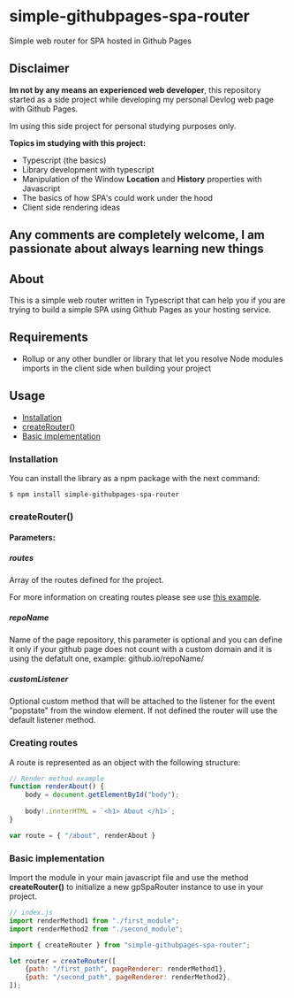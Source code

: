 # simple-githubpages-spa-router
Simple web router for SPA hosted in Github Pages

## Disclaimer
__Im not by any means an experienced web developer__, this repository started as a 
side project while developing my personal Devlog web page with Github Pages. 

Im using this side project for personal studying purposes only.

__Topics im studying with this project:__
- Typescript (the basics)
- Library development with typescript
- Manipulation of the Window __Location__ and __History__ properties with Javascript
- The basics of how SPA's could work under the hood
- Client side rendering ideas

## Any comments are completely welcome, I am passionate about always learning new things

## About
This is a simple web router written in Typescript that can help you if you are 
trying to build a simple SPA using Github Pages as your hosting service.

## Requirements
+ Rollup or any other bundler or library that let you resolve Node modules imports in the client side when building your project

## Usage

+ [Installation](#installation)
+ [createRouter()](#createrouter())
+ [Basic implementation](#basicimplementation)

### Installation

You can install the library as a npm package with the next command:
```
$ npm install simple-githubpages-spa-router
```
### createRouter()

#### Parameters:

##### __routes__
Array of the routes defined for the project.

For more information on creating routes please see use [this example](#creatingroutes).

##### __repoName__
Name of the page repository, this parameter is optional and you can define it only if your github page does not count with a custom domain and it is using the defatult one, example: github.io/repoName/

##### __customListener__
Optional custom method that will be attached to the listener for the event "popstate" from the window element.
If not defined the router will use the default listener method.

### Creating routes

A route is represented as an object with the following structure:

```javascript
// Render method example
function renderAbout() {
    body = document.getElementById("body");
    
    body!.innterHTML = `<h1> About </h1>`;
}

var route = { "/about", renderAbout }
```

### Basic implementation

Import the module in your main javascript file and use the method __createRouter()__ to initialize a new gpSpaRouter instance to use in your project.

```javascript
// index.js
import renderMethod1 from "./first_module";
import renderMethod2 from "./second_module";

import { createRouter } from "simple-githubpages-spa-router";

let router = createRouter([
    {path: "/first_path", pageRenderer: renderMethod1},
    {path: "/second_path", pageRenderer: renderMethod2},
]);
```
